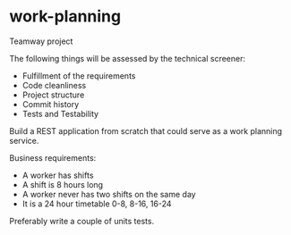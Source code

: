 # work-planning

Teamway project

The following things will be assessed by the technical screener:

- Fulfillment of the requirements
- Code cleanliness
- Project structure
- Commit history
- Tests and Testability

Build a REST application from scratch that could serve as a work planning service.

Business requirements:

- A worker has shifts
- A shift is 8 hours long
- A worker never has two shifts on the same day
- It is a 24 hour timetable 0-8, 8-16, 16-24

Preferably write a couple of units tests.
